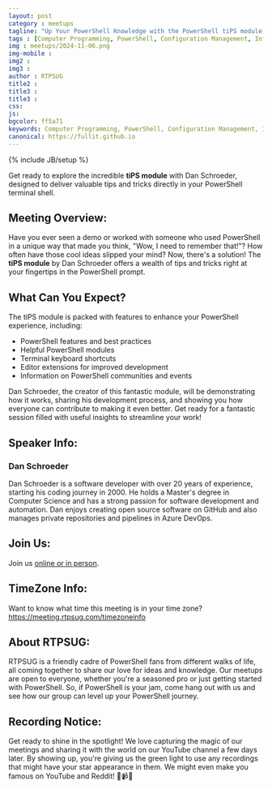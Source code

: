 ```yaml
---
layout: post
category : meetups
tagline: "Up Your PowerShell Knowledge with the PowerShell tiPS module (Dan Schroeder)"
tags : [Computer Programming, PowerShell, Configuration Management, Infrastructure as Code, System Administration]
img : meetups/2024-11-06.png
img-mobile : 
img2 : 
img3 : 
author : RTPSUG
title2 : 
title3 : 
title3 : 
css: 
js: 
bgcolor: ff5a71
keywords: Computer Programming, PowerShell, Configuration Management, Infrastructure as Code, System Administration
canonical: https://fullit.github.io
---
```

{% include JB/setup %}

Get ready to explore the incredible **tiPS module** with Dan Schroeder, designed to deliver valuable tips and tricks directly in your PowerShell terminal shell.

<!--more-->

## Meeting Overview:

Have you ever seen a demo or worked with someone who used PowerShell in a unique way that made you think, "Wow, I need to remember that!"? How often have those cool ideas slipped your mind? Now, there's a solution! The **tiPS module** by Dan Schroeder offers a wealth of tips and tricks right at your fingertips in the PowerShell prompt.

## What Can You Expect?

The tiPS module is packed with features to enhance your PowerShell experience, including:

- PowerShell features and best practices
- Helpful PowerShell modules
- Terminal keyboard shortcuts
- Editor extensions for improved development
- Information on PowerShell communities and events
  
Dan Schroeder, the creator of this fantastic module, will be demonstrating how it works, sharing his development process, and showing you how everyone can contribute to making it even better. Get ready for a fantastic session filled with useful insights to streamline your work!

## Speaker Info:

### Dan Schroeder

Dan Schroeder is a software developer with over 20 years of experience, starting his coding journey in 2000. He holds a Master's degree in Computer Science and has a strong passion for software development and automation. Dan enjoys creating open source software on GitHub and also manages private repositories and pipelines in Azure DevOps.

## Join Us:

Join us [online or in person](https://www.meetup.com/research-triangle-powershell-users-group/events/304331467/). 

## TimeZone Info:

Want to know what time this meeting is in your time zone?
https://meeting.rtpsug.com/timezoneinfo

## About RTPSUG:

RTPSUG is a friendly cadre of PowerShell fans from different walks of life, all coming together to share our love for ideas and knowledge. Our meetups are open to everyone, whether you're a seasoned pro or just getting started with PowerShell. So, if PowerShell is your jam, come hang out with us and see how our group can level up your PowerShell journey.

## Recording Notice:

Get ready to shine in the spotlight! We love capturing the magic of our meetings and sharing it with the world on our YouTube channel a few days later. By showing up, you're giving us the green light to use any recordings that might have your star appearance in them. We might even make you famous on YouTube and Reddit!
🌟📹😄


